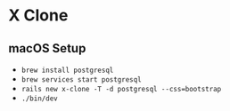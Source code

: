 # X Clone

## macOS Setup
* `brew install postgresql`
* `brew services start postgresql`
* `rails new x-clone -T -d postgresql --css=bootstrap`
* `./bin/dev`